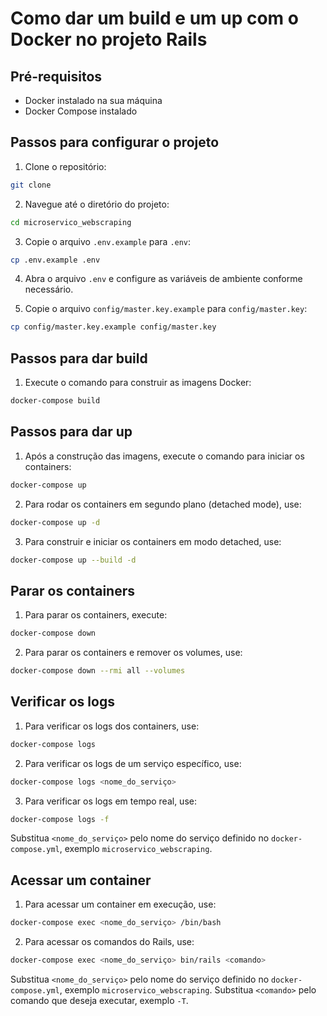 # Como dar um build e um up com o Docker no projeto Rails

## Pré-requisitos

- Docker instalado na sua máquina
- Docker Compose instalado

## Passos para configurar o projeto

1. Clone o repositório:

```sh
git clone
```

2. Navegue até o diretório do projeto:

```sh
cd microservico_webscraping
```

3. Copie o arquivo `.env.example` para `.env`:

```sh
cp .env.example .env
```

4. Abra o arquivo `.env` e configure as variáveis de ambiente conforme necessário.

5. Copie o arquivo `config/master.key.example` para `config/master.key`:

```sh
cp config/master.key.example config/master.key
```

## Passos para dar build

1. Execute o comando para construir as imagens Docker:

```sh
docker-compose build
```

## Passos para dar up

1. Após a construção das imagens, execute o comando para iniciar os containers:

```sh
docker-compose up
```

2. Para rodar os containers em segundo plano (detached mode), use:

```sh
docker-compose up -d
```

3. Para construir e iniciar os containers em modo detached, use:

```sh
docker-compose up --build -d
```

## Parar os containers

1. Para parar os containers, execute:

```sh
docker-compose down
```

2. Para parar os containers e remover os volumes, use:

```sh
docker-compose down --rmi all --volumes
```

## Verificar os logs

1. Para verificar os logs dos containers, use:

```sh
docker-compose logs
```

2. Para verificar os logs de um serviço específico, use:

```sh
docker-compose logs <nome_do_serviço>
```

3. Para verificar os logs em tempo real, use:

```sh
docker-compose logs -f
```

Substitua `<nome_do_serviço>` pelo nome do serviço definido no `docker-compose.yml`, exemplo `microservico_webscraping`.

## Acessar um container

1. Para acessar um container em execução, use:

```sh
docker-compose exec <nome_do_serviço> /bin/bash
```

2. Para acessar os comandos do Rails, use:

```sh
docker-compose exec <nome_do_serviço> bin/rails <comando>
```

Substitua `<nome_do_serviço>` pelo nome do serviço definido no `docker-compose.yml`, exemplo `microservico_webscraping`.
Substitua `<comando>` pelo comando que deseja executar, exemplo `-T`.
